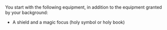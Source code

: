 
You start with the following equipment, in addition to the equipment granted by your background:

- A shield and a magic focus (holy symbol or holy book)